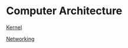 # Computer Architecture

[Kernel](Computer%20Architecture%20787e10fd7b904ce9a4577ae48e0d26f6/Kernel%20737168abc085435089e11aac6261f5e1.md)

[Networking](Computer%20Architecture%20787e10fd7b904ce9a4577ae48e0d26f6/Networking%2009c67ff2c43f48e2be7a610fa372c203.md)